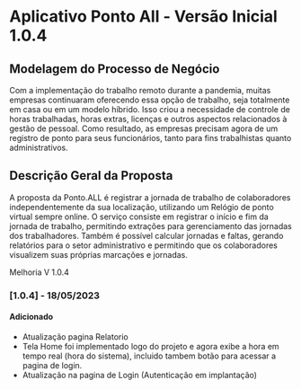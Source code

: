 # Aplicativo Ponto All - Versão Inicial 1.0.4

## Modelagem do Processo de Negócio
Com a implementação do trabalho remoto durante a pandemia, muitas empresas continuaram oferecendo essa opção de trabalho, seja totalmente em casa ou em um modelo híbrido. Isso criou a necessidade de controle de horas trabalhadas, horas extras, licenças e outros aspectos relacionados à gestão de pessoal. Como resultado, as empresas precisam agora de um registro de ponto para seus funcionários, tanto para fins trabalhistas quanto administrativos.

## Descrição Geral da Proposta 

A proposta da Ponto.ALL é registrar a jornada de trabalho de colaboradores independentemente da sua localização, utilizando um Relógio de ponto virtual sempre online. O serviço consiste em registrar o início e fim da jornada de trabalho, permitindo extrações para gerenciamento das jornadas dos trabalhadores. Também é possível calcular jornadas e faltas, gerando relatórios para o setor administrativo e permitindo que os colaboradores visualizem suas próprias marcações e jornadas.


Melhoria V 1.0.4



### [1.0.4] - 18/05/2023
#### Adicionado
- Atualização pagina Relatorio
- Tela Home foi implementado logo do projeto e agora exibe a hora em tempo real (hora do sistema), incluido tambem botão para acessar a pagina de login.
- Atualização na pagina de Login (Autenticação em implantação)